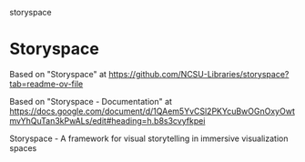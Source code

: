 storyspace
# Storyspace

Based on "Storyspace" at https://github.com/NCSU-Libraries/storyspace?tab=readme-ov-file

Based on "Storyspace - Documentation" at https://docs.google.com/document/d/1QAem5YvCSl2PKYcuBwOGnOxyOwtmvYhQuTan3kPwALs/edit#heading=h.b8s3cvyfkpei

Storyspace - A framework for visual storytelling in immersive visualization spaces
